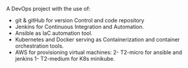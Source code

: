 A DevOps project with the use of:
* git & gitHub for version Control and code repository
* Jenkins for Continuous Integration and Automation.
* Ansible as IaC automation tool.
* Kubernetes and Docker serving as Containerization and container orchestration tools.
* AWS for provisioning virtual machines:
   2- T2-micro for ansible and jenkins 
   1- T2-medium for K8s minikube.
   

   
